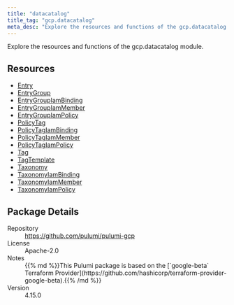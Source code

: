 ```yaml
---
title: "datacatalog"
title_tag: "gcp.datacatalog"
meta_desc: "Explore the resources and functions of the gcp.datacatalog module."
---
```


<!-- WARNING: this file was generated by Pulumi Docs Generator. -->
<!-- Do not edit by hand unless you're certain you know what you are doing! -->

Explore the resources and functions of the gcp.datacatalog module.

<h2 id="resources">Resources</h2>
<ul class="api">
    <li><a href="entry" title="Entry"><span class="symbol resource"></span>Entry</a></li>
    <li><a href="entrygroup" title="EntryGroup"><span class="symbol resource"></span>EntryGroup</a></li>
    <li><a href="entrygroupiambinding" title="EntryGroupIamBinding"><span class="symbol resource"></span>EntryGroupIamBinding</a></li>
    <li><a href="entrygroupiammember" title="EntryGroupIamMember"><span class="symbol resource"></span>EntryGroupIamMember</a></li>
    <li><a href="entrygroupiampolicy" title="EntryGroupIamPolicy"><span class="symbol resource"></span>EntryGroupIamPolicy</a></li>
    <li><a href="policytag" title="PolicyTag"><span class="symbol resource"></span>PolicyTag</a></li>
    <li><a href="policytagiambinding" title="PolicyTagIamBinding"><span class="symbol resource"></span>PolicyTagIamBinding</a></li>
    <li><a href="policytagiammember" title="PolicyTagIamMember"><span class="symbol resource"></span>PolicyTagIamMember</a></li>
    <li><a href="policytagiampolicy" title="PolicyTagIamPolicy"><span class="symbol resource"></span>PolicyTagIamPolicy</a></li>
    <li><a href="tag" title="Tag"><span class="symbol resource"></span>Tag</a></li>
    <li><a href="tagtemplate" title="TagTemplate"><span class="symbol resource"></span>TagTemplate</a></li>
    <li><a href="taxonomy" title="Taxonomy"><span class="symbol resource"></span>Taxonomy</a></li>
    <li><a href="taxonomyiambinding" title="TaxonomyIamBinding"><span class="symbol resource"></span>TaxonomyIamBinding</a></li>
    <li><a href="taxonomyiammember" title="TaxonomyIamMember"><span class="symbol resource"></span>TaxonomyIamMember</a></li>
    <li><a href="taxonomyiampolicy" title="TaxonomyIamPolicy"><span class="symbol resource"></span>TaxonomyIamPolicy</a></li>
</ul>

<h2 id="package-details">Package Details</h2>
<dl class="package-details">
	<dt>Repository</dt>
	<dd><a href="https://github.com/pulumi/pulumi-gcp">https://github.com/pulumi/pulumi-gcp</a></dd>
	<dt>License</dt>
	<dd>Apache-2.0</dd>
	<dt>Notes</dt>
	<dd>{{% md %}}This Pulumi package is based on the [`google-beta` Terraform Provider](https://github.com/hashicorp/terraform-provider-google-beta).{{% /md %}}</dd>
	<dt>Version</dt>
	<dd>4.15.0</dd>
</dl>


